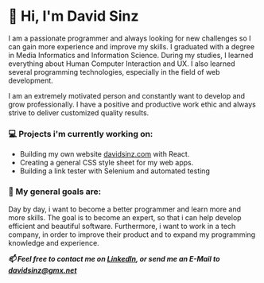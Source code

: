 # 👋 Hi, I'm David Sinz

I am a passionate programmer and always looking for new challenges so I can gain more experience and improve my skills. I graduated with a degree in Media Informatics and Information Science. During my studies, I learned everything about Human Computer Interaction and UX. I also learned several programming technologies, especially in the field of web development. 

I am an extremely motivated person and constantly want to develop and grow professionally. I have a positive and productive work ethic and always strive to deliver customized quality results. 

### 💻 Projects i'm currently working on:

- Building my own website [davidsinz.com](http://davidsinz.com/) with React.
- Creating a general CSS style sheet for my web apps.
- Building a link tester with Selenium and automated testing

### 🎯 My general goals are:

Day by day, i want to become a better programmer and learn more and more skills. The goal is to become an expert, so that i can help develop efficient and beautiful software. Furthermore, i want to work in a tech company, in order to improve their product and to expand my programming knowledge and experience. 

***📫 Feel free to contact me on [LinkedIn](https://www.linkedin.com/in/david-sinz-492170202/), or send me an E-Mail to [davidsinz@gmx.net](mailto:davidsinz@gmx.net)***


